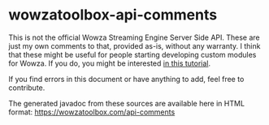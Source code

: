 # wowzatoolbox-api-comments

This is not the official Wowza Streaming Engine Server Side API. These are just my own comments to that, provided as-is, without any warranty.
I think that these might be useful for people starting developing custom modules for Wowza. If you do, you might be interested [in this tutorial](https://wowzatoolbox.com/hello-wowza-module-tutorial).

If you find errors in this document or have anything to add, feel free to contribute.

The generated javadoc from these sources are available here in HTML format: https://wowzatoolbox.com/api-comments
